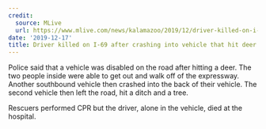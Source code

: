 ```yaml
---
credit:
  source: MLive
  url: https://www.mlive.com/news/kalamazoo/2019/12/driver-killed-on-i-69-after-crashing-into-vehicle-that-hit-deer.html
date: '2019-12-17'
title: Driver killed on I-69 after crashing into vehicle that hit deer
---
```



Police said that a vehicle was disabled on the road after hitting a deer. The two people inside were able to get out and walk off of the expressway. Another southbound vehicle then crashed into the back of their vehicle. The second vehicle then left the road, hit a ditch and a tree.

Rescuers performed CPR but the driver, alone in the vehicle, died at the hospital.